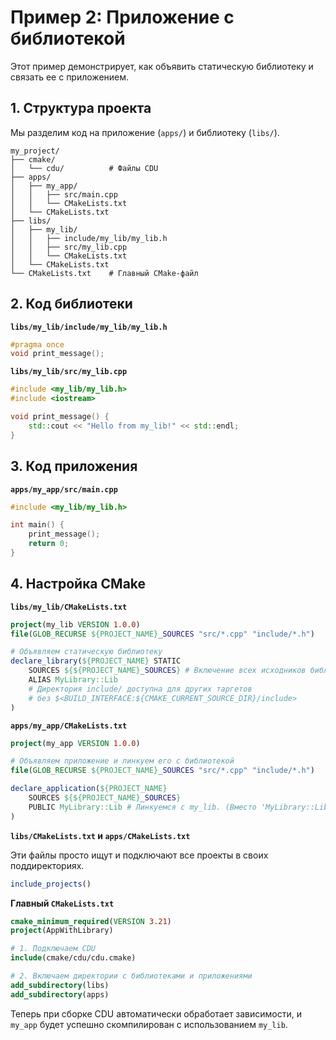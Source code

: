 # Пример 2: Приложение с библиотекой

Этот пример демонстрирует, как объявить статическую библиотеку и связать ее с приложением.

## 1. Структура проекта

Мы разделим код на приложение (`apps/`) и библиотеку (`libs/`).

```
my_project/
├── cmake/
│   └── cdu/          # Файлы CDU
├── apps/
│   ├── my_app/
│   │   ├── src/main.cpp
│   │   └── CMakeLists.txt
│   └── CMakeLists.txt
├── libs/
│   ├── my_lib/
│   │   ├── include/my_lib/my_lib.h
│   │   ├── src/my_lib.cpp
│   │   └── CMakeLists.txt
│   └── CMakeLists.txt
└── CMakeLists.txt    # Главный CMake-файл
```

## 2. Код библиотеки

**`libs/my_lib/include/my_lib/my_lib.h`**
```cpp
#pragma once
void print_message();
```

**`libs/my_lib/src/my_lib.cpp`**
```cpp
#include <my_lib/my_lib.h>
#include <iostream>

void print_message() {
    std::cout << "Hello from my_lib!" << std::endl;
}
```

## 3. Код приложения

**`apps/my_app/src/main.cpp`**
```cpp
#include <my_lib/my_lib.h>

int main() {
    print_message();
    return 0;
}
```

## 4. Настройка CMake

**`libs/my_lib/CMakeLists.txt`**
```cmake
project(my_lib VERSION 1.0.0)
file(GLOB_RECURSE ${PROJECT_NAME}_SOURCES "src/*.cpp" "include/*.h")

# Объявляем статическую библиотеку
declare_library(${PROJECT_NAME} STATIC
    SOURCES ${${PROJECT_NAME}_SOURCES} # Включение всех исходников библиотеки (важно)
    ALIAS MyLibrary::Lib
    # Директория include/ доступна для других таргетов
    # без $<BUILD_INTERFACE:${CMAKE_CURRENT_SOURCE_DIR}/include>
)
```

**`apps/my_app/CMakeLists.txt`**
```cmake
project(my_app VERSION 1.0.0)

# Объявляем приложение и линкуем его с библиотекой
file(GLOB_RECURSE ${PROJECT_NAME}_SOURCES "src/*.cpp" "include/*.h")

declare_application(${PROJECT_NAME}
    SOURCES ${${PROJECT_NAME}_SOURCES}
    PUBLIC MyLibrary::Lib # Линкуемся с my_lib. (Вместо 'MyLibrary::Lib', можно так-же указать имя цели: 'my_lib')
)
```

**`libs/CMakeLists.txt` и `apps/CMakeLists.txt`**

Эти файлы просто ищут и подключают все проекты в своих поддиректориях.
```cmake
include_projects()
```

**Главный `CMakeLists.txt`**
```cmake
cmake_minimum_required(VERSION 3.21)
project(AppWithLibrary)

# 1. Подключаем CDU
include(cmake/cdu/cdu.cmake)

# 2. Включаем директории с библиотеками и приложениями
add_subdirectory(libs)
add_subdirectory(apps)
```

Теперь при сборке CDU автоматически обработает зависимости, и `my_app` будет успешно скомпилирован с использованием `my_lib`.
